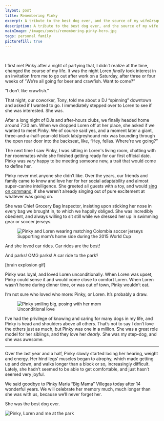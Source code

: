 ```yaml
---
layout: post
title: Remembering Pinky
excerpt: A tribute to the best dog ever, and the source of my wife&rsquo;s greatest joy.
description: A tribute to the best dog ever, and the source of my wife's greatest joy.
mainImage: /images/posts/remembering-pinky-hero.jpg
tags: personal family
picturefill: true
---
```


<img alt=""
     src="/images/posts/remembering-pinky-hero.jpg"
     srcset="/images/posts/remembering-pinky-hero-400.jpg 400w, /images/posts/remembering-pinky-hero.jpg 720w"
     sizes="(min-width: 720px) 720px, 100vw">

I first met Pinky after a night of partying that, I didn’t realize at the time, changed the course of my life. It was the night Loren *finally* took interest in an invitation from me to go out after work on a Saturday, after three or four weeks of “We’re all going for beer and crawfish. Want to come?”

“I don’t like crawfish.”

That night, our coworker, Tony, told me about a DJ “spinning” downtown and asked if I wanted to go. I immediately stepped over to Loren to see if she was interested. She was.

After a long night of DJs and after-hours clubs, we finally headed home around 7:30 am. When we dropped Loren off at her place, she asked if we wanted to meet Pinky. We of course said yes, and a moment later a giant, three-and-a-half-year-old black lab/greyhound mix was bounding through the open rear door into the backseat, like, “Hey, fellas. Where're we going?”

The next time I saw Pinky, I was sitting in Loren's living room, chatting with her roommates while she finished getting ready for our first official date. Pinky was *very* happy to be meeting someone new, a trait that would come to define her.

Pinky never met anyone she didn’t like. Over the years, our friends and family came to know and love her for her social adaptability and almost super-canine intelligence. She greeted all guests with a toy, and would [sing on command](https://vine.co/v/hmZvl7g7Ewb), if she weren’t already singing out of pure excitement at whatever was going on.

She was Chief Grocery Bag Inspector, insisting upon sticking her nose in every bag we brought in, to which we happily obliged. She was incredibly obedient, and always willing to sit still while we dressed her up in swimming gear or soccer jerseys.

<figure>
  <img alt="Pinky and Loren wearing matching Colombia soccer jerseys"
       src="/images/posts/remembering-pinky-good-sport.jpg"
       srcset="/images/posts/remembering-pinky-good-sport-400.jpg 400w, /images/posts/remembering-pinky-good-sport.jpg 720w"
       sizes="(min-width: 720px) 720px, 100vw">
  <figcaption>Supporting mom&rsquo;s home side during the 2015 World Cup</figcaption>
</figure>

And she loved car rides. Car rides are the best!

And parks! OMG parks! A car ride to the park?

[brain explosion gif]

Pinky was loyal, and loved Loren unconditionally. When Loren was upset, Pinky could sense it and would come close to comfort Loren. When Loren wasn’t home during dinner time, or was out of town, Pinky wouldn’t eat.

I’m not sure who loved who more: Pinky, or Loren. It’s probably a draw.

<figure>
  <img alt="Pinky smiling big, posing with her mom"
       src="/images/posts/remembering-pinky-with-momma.jpg"
       srcset="/images/posts/remembering-pinky-with-momma-400.jpg 400w, /images/posts/remembering-pinky-with-momma.jpg 720w"
       sizes="(min-width: 720px) 720px, 100vw">
  <figcaption>Unconditional love</figcaption>
</figure>

I’ve had the privilege of knowing and caring for many dogs in my life, and Pinky is head and shoulders above all others. That’s not to say I don’t love the others just as much, but Pinky was one in a million. She was a great role model for her siblings, and they love her *dearly*. She was my step-dog, and she was awesome.

---

Over the last year and a half, Pinky slowly started losing her hearing, weight and energy. Her hind legs’ muscles began to atrophy, which made getting up and down, and walks longer than a block or so, increasingly difficult. Lately, she hadn’t seemed to be able to get comfortable, and just hasn’t seemed very joyful.

We said goodbye to Pinky Maria “Big Mama” Villegas today after 14 wonderful years. We will celebrate her memory much, much longer than she was with us, because we’ll never forget her.

She was the best dog ever.

<img alt="Pinky, Loren and me at the park"
     src="/images/posts/remembering-pinky-family.jpg"
     srcset="/images/posts/remembering-pinky-family-400.jpg 400w, /images/posts/remembering-pinky-family.jpg 720w"
     sizes="(min-width: 720px) 720px, 100vw">
